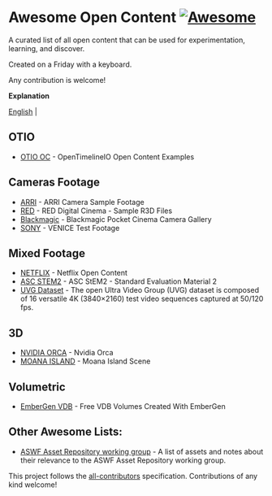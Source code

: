 # Awesome Open Content [![Awesome](https://cdn.rawgit.com/sindresorhus/awesome/d7305f38d29fed78fa85652e3a63e154dd8e8829/media/badge.svg)](https://github.com/sindresorhus/awesome)

A curated list of all open content that can be used for experimentation, learning, and discover. 

Created on a Friday with a keyboard.

Any contribution is welcome!

**Explanation**

[English](README.md) |
 
## OTIO
* [OTIO OC](https://github.com/darbyjohnston/otio-oc-examples) - OpenTimelineIO Open Content Examples

## Cameras Footage
* [ARRI](https://www.arri.com/en/learn-help/learn-help-camera-system/camera-sample-footage) - ARRI Camera Sample Footage
* [RED](https://www.red.com/sample-r3d-files) - RED Digital Cinema - Sample R3D Files
* [Blackmagic](https://www.blackmagicdesign.com/ca/products/blackmagicpocketcinemacamera/gallery) - Blackmagic Pocket Cinema Camera Gallery
* [SONY](https://sonycine.com/testfootage/) - VENICE Test Footage

## Mixed Footage
* [NETFLIX](https://opencontent.netflix.com/) - Netflix Open Content
* [ASC STEM2](https://dpel.aswf.io/asc-stem2/) - ASC StEM2 - Standard Evaluation Material 2
* [UVG Dataset](http://ultravideo.fi/#testsequences) - The open Ultra Video Group (UVG) dataset is composed of 16 versatile 4K (3840×2160) test video sequences captured at 50/120 fps.

## 3D
* [NVIDIA ORCA](https://developer.nvidia.com/orca) - Nvidia Orca
* [MOANA ISLAND](https://www.disneyanimation.com/resources/moana-island-scene/) - Moana Island Scene

## Volumetric
* [EmberGen VDB](https://jangafx.com/software/embergen/download/free-vdb-animations/) - Free VDB Volumes Created With EmberGen

## Other Awesome Lists:
* [ASWF Asset Repository working group](https://wiki.aswf.io/display/ARW/Links+to+Open+Assets) - A list of assets and notes about their relevance to the ASWF Asset Repository working group.


This project follows the [all-contributors](https://github.com/all-contributors/all-contributors) specification. Contributions of any kind welcome!